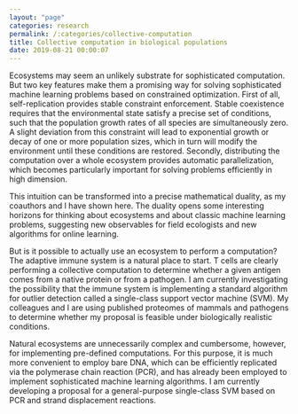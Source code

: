 ```yaml
---
layout: "page"
categories: research
permalink: /:categories/collective-computation
title: Collective computation in biological populations
date: 2019-08-21 00:00:07
---
```


Ecosystems may seem an unlikely substrate for sophisticated computation. But two key features make them a promising way for solving sophisticated machine learning problems based on constrained optimization. First of all, self-replication provides stable constraint enforcement. Stable coexistence requires that the environmental state satisfy a precise set of conditions, such that the population growth rates of all species are simultaneously zero. A slight deviation from this constraint will lead to exponential growth or decay of one or more population sizes, which in turn will modify the environment until these conditions are restored. Secondly, distributing the computation over a whole ecosystem provides automatic parallelization, which becomes particularly important for solving problems efficiently in high dimension. 

This intuition can be transformed into a precise mathematical duality, as my coauthors and I have shown here. The duality opens some interesting horizons for thinking about ecosystems and about classic machine learning problems, suggesting new observables for field ecologists and new algorithms for online learning. 

But is it possible to actually use an ecosystem to perform a computation? The adaptive immune system is a natural place to start. T cells are clearly performing a collective computation to determine whether a given antigen comes from a native protein or from a pathogen. I am currently investigating the possibility that the immune system is implementing a standard algorithm for outlier detection called a single-class support vector machine (SVM). My colleagues and I are using published proteomes of mammals and pathogens to determine whether my proposal is feasible under biologically realistic conditions. 

Natural ecosystems are unnecessarily complex and cumbersome, however, for implementing pre-defined computations. For this purpose, it is much more convenient to employ bare DNA, which can be efficiently replicated via the polymerase chain reaction (PCR), and has already been employed to implement sophisticated machine learning algorithms. I am currently developing a proposal for a general-purpose single-class SVM based on PCR and strand displacement reactions.  
